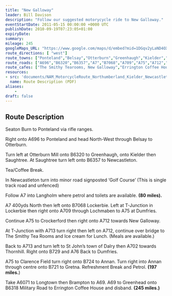 ```yaml
---
title: "New Galloway"
leader: Bill Davison
description: "Follow our suggested motorycycle ride to New Galloway."
eventStartDate: 2011-05-15 00:00:00 +0000 UTC
publishDate: 2010-09-19T07:23:05+01:00
expiryDate:
summary:
mileage: 245
googleMaps_URL: "https://www.google.com/maps/d/embed?mid=1DGqv2yLaND4OXvmTsqGrLqHrX4ygP0mQ"
route_directions: [ "west"]
route_towns: ["Ponteland","Belsay","Otterburn","Greenhaugh","Kielder","Saughtree","Newcastleton","Langholm","Lockerbie","Lochmaben","Dumfries","Crockerford","New Galloway","St John’s Town of Dalry","Clarence Field","Annan","Gretna","Longtown","Brampton","Greenhead"]
route_roads: ["A696","B6320","B6357","A7","B7068","A709","A75","A712","A713","A702","B729","A76","B724","B721","A6071","A69","B6318"]
route_cafes: ["The Smithy Tearooms, New Galloway","Errington Coffee House, Corbridge"]
resources:
- src: 'documents/NAM_MotorcycleRoute_Northumberland_Kielder_Newcastleton_Dumfries_NewGalloway.pdf'
  name: Route Description (PDF)
aliases:
    - 
draft: false
---
```


## Route Description

Seaton Burn to Ponteland via rifle ranges.

Right onto A696 to Ponteland and head North-West through Belsay to Otterburn.

Turn left at Otterburn Mill onto B6320 to Greenhaugh, onto Kielder then Saughtree.
At Saughtree turn left onto B6357 to Newcastleton.

Tea/Coffee Break.

In Newcastleton turn into minor road signposted ‘Golf Course’ (This is single track road
and unfenced)

Follow A7 into Langholm where petrol and toilets are available. **(80 miles).**

A7 400yds North then left onto B7068 Lockerbie. Left at T-Junction in Lockerbie then right
onto A709 through Lochmaben to A75 at Dumfries.

Continue A75 to Crockerford then right onto A712 towards New Galloway.

At T-Junction with A713 turn right then left on A712, continue over bridge to The Smithy
Tea Rooms and Ice cream for Lunch. (Meals are available.)

Back to A713 and turn left to St John’s town of Dalry then A702 towards Thornhill.
Right onto B729 and A76 Back to Dumfries.

A75 to Clarence Field turn right onto B724 to Annan. Turn right into Annan through centre
onto B721 to Gretna. Refreshment Break and Petrol. **(197 miles.**)

Take A6071 to Longtown then Brampton to A69.
A69 to Greenhead onto B6318 Military Road to Errington Coffee House and disband. **(245 miles.)** 




